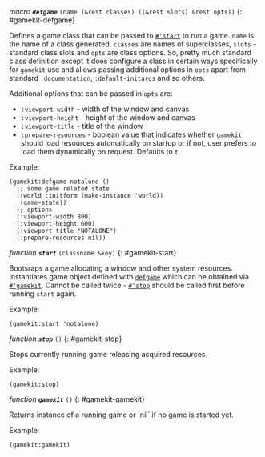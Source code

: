 *macro* ***`defgame`*** `(name (&rest classes) ((&rest slots) &rest opts))`
{: #gamekit-defgame}

<div class="bodge-docstring" markdown="block">

Defines a game class that can be passed to [`#'start`](#gamekit-start) to run a game. `name` is
the name of a class generated. `classes` are names of superclasses, `slots` - standard class
slots and `opts` are class options. So, pretty much standard class definition except it does
configure a class in certain ways specifically for `gamekit` use and allows passing additional
options in `opts` apart from standard `:documentation`, `:default-initargs` and so others.

Additional options that can be passed in `opts` are:

* `:viewport-width` - width of the window and canvas
* `:viewport-height` - height of the window and canvas
* `:viewport-title` - title of the window
* `:prepare-resources` - boolean value that indicates whether `gamekit` should load resources
automatically on startup or if not, user prefers to load them dynamically on request. Defaults
to `t`.

Example:

```common_lisp
(gamekit:defgame notalone ()
  ;; some game related state
  ((world :initform (make-instance 'world))
   (game-state))
  ;; options
  (:viewport-width 800)
  (:viewport-height 600)
  (:viewport-title "NOTALONE")
  (:prepare-resources nil))
```
</div>


*function* ***`start`*** `(classname &key)`
{: #gamekit-start}

<div class="bodge-docstring" markdown="block">

Bootsraps a game allocating a window and other system resources. Instantiates game object
defined with [`defgame`](#gamekit-defgame) which can be obtained via
[`#'gamekit`](#gamekit-gamekit). Cannot be called twice - [`#'stop`](#gamekit-stop) should be
called first before running `start` again.

Example:

```common_lisp
(gamekit:start 'notalone)
```
</div>


*function* ***`stop`*** `()`
{: #gamekit-stop}

<div class="bodge-docstring" markdown="block">

Stops currently running game releasing acquired resources.

Example:
```common_lisp
(gamekit:stop)
```
</div>

*function* ***`gamekit`*** `()`
{: #gamekit-gamekit}

<div class="bodge-docstring" markdown="block">
Returns instance of a running game or `nil` if no game is started yet.

Example:
```common_lisp
(gamekit:gamekit)
```
</div>
